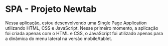 # SPA - Projeto Newtab

Nessa aplicação, estou desenvolvendo uma Single Page Application utilizando HTML, CSS e JavaScript. Nesse primeiro momento, a aplicação foi criada apenas com o HTML e CSS, o JavaScript foi utilizado apenas para a dinâmica do menu lateral na versão mobile/tablet.
